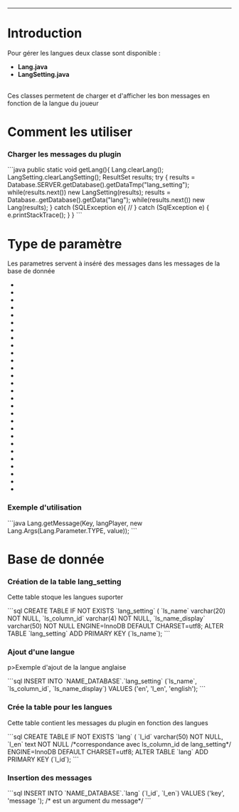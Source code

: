 <hr/>
<h1>Introduction</h1>
<p>Pour gérer les langues deux classe sont disponible :
	<ul>
		<li><strong>Lang.java</strong></li>
		<li><strong>LangSetting.java</strong></li>
	</ul>
	<br/>
	Ces classes permetent de charger et d'afficher les bon messages en fonction de la langue du joueur
</p>
<h1>Comment les utiliser</h1>
<h3>Charger les messages du plugin</h3>
```java
public static void getLang(){ 
    Lang.clearLang();
    LangSetting.clearLangSetting();
    ResultSet results;
    try {
        results = Database.SERVER.getDatabase().getDataTmp("lang_setting");
        while(results.next()) new LangSetting(results);
        results = Database.<NAME>.getDatabase().getData("lang");
        while(results.next()) new Lang(results);
    } catch (SQLException e){
        //
    } catch (SqlException e) {
            e.printStackTrace();
    }
}
```
<h1>Type de paramètre</h1>
<p>
    Les parametres servent à inséré des messages dans les messages de la base de donnée 
</p>
<ul>
	<li><strong><state></strong></li>
    <li><strong><time></strong></li>
    <li><strong><team></strong></li>
    <li><strong><point></strong></li>
    <li><strong><nbr_player></strong></li>
    <li><strong><golds></strong></li>
    <li><strong><kill></strong></li>
    <li><strong><dead></strong></li>
    <li><strong><wool></strong></li>
    <li><strong><var></strong></li>
    <li><strong><player></strong></li>
    <li><strong><mode></strong></li>
    <li><strong><server></strong></li>
    <li><strong><message></strong></li>
    <li><strong><killer></strong></li>
    <li><strong><nbr_max_player></strong></li>
    <li><strong><color></strong></li>
    <li><strong><winner></strong></li>
    <li><strong><price></strong></li>
    <li><strong><device></strong></li>
    <li><strong><looser></strong></li>
    <li><strong><kit></strong></li>
    <li><strong><page></strong></li>
    <li><strong><life></strong></li>
    <li><strong><bonus></strong></li>
    <li><strong><killed></strong></li>
    <li><strong><spectator></strong></li>
    <li><strong><speed></strong></li>
</ul>
<h3>Exemple d'utilisation</h3>
```java
Lang.getMessage(Key, langPlayer, new Lang.Args(Lang.Parameter.TYPE, value));
```
<h1>Base de donnée</h1>
<h3>Création de la table lang_setting</h3>
<p>Cette table stoque les langues suporter</p>
```sql
CREATE TABLE IF NOT EXISTS `lang_setting` (
 `ls_name` varchar(20) NOT NULL,
 `ls_column_id` varchar(4) NOT NULL,
 `ls_name_display` varchar(50) NOT NULL
 ENGINE=InnoDB DEFAULT CHARSET=utf8;
ALTER TABLE `lang_setting`
ADD PRIMARY KEY (`ls_name`);
```
<h3>Ajout d'une langue</h3>
p>Exemple d'ajout de la langue anglaise</p>
```sql
INSERT INTO `NAME_DATABASE`.`lang_setting` (`ls_name`, `ls_column_id`, `ls_name_display`) VALUES ('en', 'l_en', 'english');
```
<h3>Crée la table pour les langues</h3>
<p>Cette table contient les messages du plugin en fonction des langues</p>
```sql
CREATE TABLE IF NOT EXISTS `lang` (
 `l_id` varchar(50) NOT NULL,
 `l_en` text NOT NULL /*correspondance avec ls_column_id de lang_setting*/
 ENGINE=InnoDB DEFAULT CHARSET=utf8;
ALTER TABLE `lang`
 ADD PRIMARY KEY (`l_id`);
```
<h3>Insertion des messages</h3>
```sql
INSERT INTO `NAME_DATABASE`.`lang` (`l_id`, `l_en`) VALUES ('key', 'message <TYPE>'); /*<TYPE> est un argument du message*/
```
